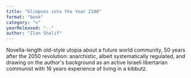 ```yaml
---
title: "Glimpses into the Year 2100"
format: "book"
category: "s"
yearReleased: "--"
author: "Ilan Shalif"
---
```

Novella-length old-style utopia about a future world  community, 50 years after the 2050 revolution: anarchistic, albeit  systematically regulated, and drawing on the author's background as an active Israeli libertarian communist with 16 years experience of living in a kibbutz.
 
